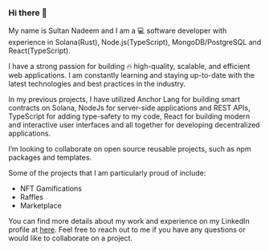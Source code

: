 ### Hi there 👋

My name is Sultan Nadeem and I am a 💻 software developer with experience in Solana(Rust), Node.js(TypeScript), MongoDB/PostgreSQL and React(TypeScript).

I have a strong passion for building 🔥 high-quality, scalable, and efficient web applications. I am constantly learning and staying up-to-date with the latest technologies and best practices in the industry.

In my previous projects, I have utilized Anchor Lang for building smart contracts on Solana, NodeJs for server-side applications and REST APIs, TypeScript for adding type-safety to my code, React for building modern and interactive user interfaces and all together for developing decentralized applications.

I’m looking to collaborate on open source reusable projects, such as npm packages and templates.

Some of the projects that I am particularly proud of include:
* NFT Gamifications
* Raffles
* Marketplace

You can find more details about my work and experience on my LinkedIn profile at [here](https://www.linkedin.com/in/sultan-nadeem-5465361a5/ "My LinkedIn profile"). Feel free to reach out to me if you have any questions or would like to collaborate on a project.
